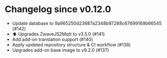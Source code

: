 # Changelog since v0.12.0
- Update database to 9a965250d23687a2348b97288c67699169b66545 (#142) 
- ⬆️ Upgrades ZwaveJS2Mqtt to v3.5.0 (#141) 
- Add add-on translation support (#140) 
- Apply updated repository structure & CI workflow (#138) 
- Upgrades add-on base image to v9.2.0 (#137) 
